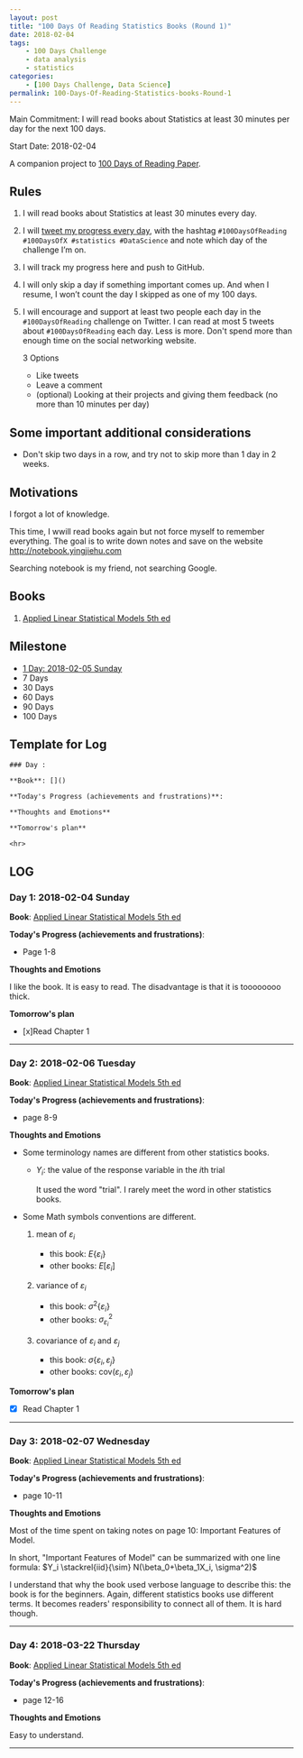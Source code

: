 ```yaml
---
layout: post
title: "100 Days Of Reading Statistics Books (Round 1)"
date: 2018-02-04
tags: 
	- 100 Days Challenge
	- data analysis
	- statistics
categories: 
	- [100 Days Challenge, Data Science]
permalink: 100-Days-Of-Reading-Statistics-books-Round-1
---
```

Main Commitment: I will read books about Statistics at least 30 minutes per day for the next 100 days.

Start Date: 2018-02-04

A companion project to [100 Days of Reading Paper](100-Days-Of-Reading-Paper-Round-1).

<!-- more -->

## Rules

1. I will read books about Statistics at least 30 minutes every day.
2. I will [tweet my progress every day](https://twitter.com/yingjieYJH), with the hashtag `#100DaysOfReading #100DaysOfX #statistics #DataScience` and note which day of the challenge I’m on.
2. I will track my progress here and push to GitHub.
3. I will only skip a day if something important comes up. And when I resume, I won’t count the day I skipped as one of my 100 days.
4. I will encourage and support at least two people each day in the `#100DaysOfReading` challenge on Twitter. I can read at most 5 tweets about `#100DaysOfReading` each day. Less is more. Don't spend more than enough time on the social networking website.

	3 Options
	
	* Like tweets
	* Leave a comment
	* (optional) Looking at their projects and giving them feedback (no more than 10 minutes per day)


## Some important additional considerations

* Don't skip two days in a row, and try not to skip more than 1 day in 2 weeks.

## Motivations

I forgot a lot of knowledge. 

This time, I wwill read books again but not force myself to remember everything. The goal is to write down notes and save on the website <http://notebook.yingjiehu.com>

Searching notebook is my friend, not searching Google.

## Books

1. [Applied Linear Statistical Models 5th ed](http://amzn.to/2BbcwXB)

## Milestone

* [1 Day: 2018-02-05 Sunday](#)
* 7 Days
* 30 Days
* 60 Days
* 90 Days
* 100 Days
	
## Template for Log

```
### Day : 

**Book**: []()

**Today's Progress (achievements and frustrations)**: 

**Thoughts and Emotions**

**Tomorrow's plan**

<hr>
```

## LOG
### Day 1: 2018-02-04 Sunday

**Book**: [Applied Linear Statistical Models 5th ed](http://amzn.to/2BbcwXB)

**Today's Progress (achievements and frustrations)**: 

* Page 1-8

**Thoughts and Emotions**

I like the book. It is easy to read. The disadvantage is that it is toooooooo thick. 

**Tomorrow's plan**

* [x]Read Chapter 1

<hr>

### Day 2: 2018-02-06 Tuesday

**Book**: [Applied Linear Statistical Models 5th ed](http://amzn.to/2BbcwXB)

**Today's Progress (achievements and frustrations)**: 

* page 8-9

**Thoughts and Emotions**

* Some terminology names are different from other statistics books.

	* $Y_i$: the value of the response variable in the $i$th trial
	
		It used the word "trial". I rarely meet the word in other statistics books.
	
* Some Math symbols conventions are different.
	1. mean of $\varepsilon_i$

		* this book: $E\{\varepsilon_i\}$
		* other books: $E[\varepsilon_i]$
	1. variance of $\varepsilon_i$

		* this book: $\sigma^2\{\varepsilon_i\}$
		* other books: $\sigma^2_{\varepsilon_i}$
	1. covariance of $\varepsilon_i$ and $\varepsilon_j$
	
		* this book: $\sigma\{\varepsilon_i, \varepsilon_j\}$
		* other books: cov($\varepsilon_i, \varepsilon_j$)

**Tomorrow's plan**

* [x] Read Chapter 1

<hr>

### Day 3: 2018-02-07 Wednesday

**Book**: [Applied Linear Statistical Models 5th ed](http://amzn.to/2BbcwXB)

**Today's Progress (achievements and frustrations)**: 

* page 10-11

**Thoughts and Emotions**

Most of the time spent on taking notes on page 10: Important Features of Model.

In short, "Important Features of Model" can be summarized with one line formula: $Y_i \stackrel{iid}{\sim} N(\beta_0+\beta_1X_i, \sigma^2)$

I understand that why the book used verbose language to describe this: the book is for the beginners. Again, different statistics books use different terms. It becomes readers' responsibility to connect all of them. It is hard though.

<hr>

### Day 4: 2018-03-22 Thursday 

**Book**: [Applied Linear Statistical Models 5th ed](http://amzn.to/2BbcwXB)

**Today's Progress (achievements and frustrations)**: 

* page 12-16

**Thoughts and Emotions**

Easy to understand.

<hr>
